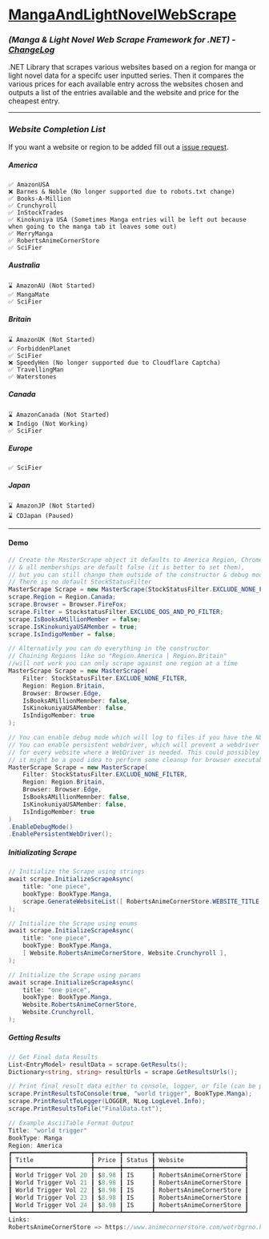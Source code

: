 # [MangaAndLightNovelWebScrape](https://www.nuget.org/packages/MangaAndLightNovelWebScrape/4.0.1#readme-body-tab)
### *(Manga & Light Novel Web Scrape Framework for .NET) - [ChangeLog](https://github.com/Sigrec/MangaAndLightNovelWebScrape/blob/master/ChangeLog.txt)*
.NET Library that scrapes various websites based on a region for manga or light novel data for a specifc user inputted series. Then it compares the various prices for each available entry across the websites chosen and outputs a list of the entries available and the website and price for the cheapest entry.
***
### *Website Completion List*
If you want a website or region to be added fill out a [issue request](https://github.com/Sigrec/MangaAndLightNovelWebScrape/issues/new/choose).

##### America
```
✅ AmazonUSA
❌ Barnes & Noble (No longer supported due to robots.txt change) 
✅ Books-A-Million
✅ Crunchyroll
✅ InStockTrades
✅ Kinokuniya USA (Sometimes Manga entries will be left out because when going to the manga tab it leaves some out)
✅ MerryManga
✅ RobertsAnimeCornerStore
✅ SciFier
```
##### Australia
```
⌛ AmazonAU (Not Started)
✅ MangaMate
✅ SciFier
```

##### Britain
```
⌛ AmazonUK (Not Started)
✅ ForbiddenPlanet
✅ SciFier
❌ SpeedyHen (No longer supported due to Cloudflare Captcha) 
✅ TravellingMan
✅ Waterstones
```

##### Canada
```
⌛ AmazonCanada (Not Started)
❌ Indigo (Not Working)
✅ SciFier
```

##### Europe
```
✅ SciFier
```

##### Japan
```
⌛ AmazonJP (Not Started)
⌛ CDJapan (Paused)
```
 
***
#### Demo
```cs
// Create the MasterScrape object it defaults to America Region, Chrome Browser, 
// & all memberships are default false (it is better to set them), 
// but you can still change them outside of the constructor & debug mode is disabled by default.
// There is no default StockStatusFilter
MasterScrape Scrape = new MasterScrape(StockStatusFilter.EXCLUDE_NONE_FILTER);
scrape.Region = Region.Canada;
scrape.Browser = Browser.FireFox;
scrape.Filter = StockstatusFilter.EXCLUDE_OOS_AND_PO_FILTER;
scrape.IsBooksAMillionMember = false;
scrape.IsKinokuniyaUSAMember = true;
scrape.IsIndigoMember = false;

// Alternativly you can do everything in the constructor 
// Chaining Regions like so "Region.America | Region.Britain" 
//will not work you can only scrape against one region at a time
MasterScrape Scrape = new MasterScrape(
    Filter: StockStatusFilter.EXCLUDE_NONE_FILTER, 
    Region: Region.Britain, 
    Browser: Browser.Edge, 
    IsBooksAMillionMemnber: false, 
    IsKinokuniyaUSAMember: false, 
    IsIndigoMember: true
);

// You can enable debug mode which will log to files if you have the NLog file
// You can enable persistent webdriver, which will prevent a webdriver from being created and disposed 
// for every website where a WebDriver is needed. This could possibley lead to memory issues 
// it might be a good idea to perform some cleanup for browser executables in the end
MasterScrape Scrape = new MasterScrape(
    Filter: StockStatusFilter.EXCLUDE_NONE_FILTER, 
    Region: Region.Britain, 
    Browser: Browser.Edge, 
    IsBooksAMillionMemnber: false, 
    IsKinokuniyaUSAMember: false, 
    IsIndigoMember: true
)
.EnableDebugMode()
.EnablePersistentWebDriver();
```
##### Initializating Scrape
```cs
// Initialize the Scrape using strings
await scrape.InitializeScrapeAsync(
    title: "one piece",
    bookType: BookType.Manga,
    scrape.GenerateWebsiteList([ RobertsAnimeCornerStore.WEBSITE_TITLE, Crunchyroll.WEBSITE_TITLE ]),
);

// Initialize the Scrape using enums
await scrape.InitializeScrapeAsync(
    title: "one piece",
    bookType: BookType.Manga,
    [ Website.RobertsAnimeCornerStore, Website.Crunchyroll ],
);

// Initialize the Scrape using params
await scrape.InitializeScrapeAsync(
    title: "one piece",
    bookType: BookType.Manga,
    Website.RobertsAnimeCornerStore,
    Website.Crunchyroll,
);
```
##### Getting Results
```cs
// Get Final data Results
List<EntryModel> resultData = scrape.GetResults();
Dictionary<string, string> resultUrls = scrape.GetResultsUrls();

// Print final result data either to console, logger, or file (can be printed in a ascii table format)
scrape.PrintResultsToConsole(true, "world trigger", BookType.Manga);
scrape.PrintResultToLogger(LOGGER, NLog.LogLevel.Info);
scrape.PrintResultsToFile("FinalData.txt");

// Example AsciiTable Format Output
Title: "world trigger"
BookType: Manga
Region: America
┏━━━━━━━━━━━━━━━━━━━━━━┳━━━━━━━┳━━━━━━━━┳━━━━━━━━━━━━━━━━━━━━━━━━━┓
┃ Title                ┃ Price ┃ Status ┃ Website                 ┃
┣━━━━━━━━━━━━━━━━━━━━━━╋━━━━━━━╋━━━━━━━━╋━━━━━━━━━━━━━━━━━━━━━━━━━┫
┃ World Trigger Vol 20 ┃ $8.98 ┃ IS     ┃ RobertsAnimeCornerStore ┃
┃ World Trigger Vol 21 ┃ $8.98 ┃ IS     ┃ RobertsAnimeCornerStore ┃
┃ World Trigger Vol 22 ┃ $8.98 ┃ IS     ┃ RobertsAnimeCornerStore ┃
┃ World Trigger Vol 23 ┃ $8.98 ┃ IS     ┃ RobertsAnimeCornerStore ┃
┃ World Trigger Vol 24 ┃ $8.98 ┃ IS     ┃ RobertsAnimeCornerStore ┃
┗━━━━━━━━━━━━━━━━━━━━━━┻━━━━━━━┻━━━━━━━━┻━━━━━━━━━━━━━━━━━━━━━━━━━┛
Links:
RobertsAnimeCornerStore => https://www.animecornerstore.com/wotrbgrno.html
```